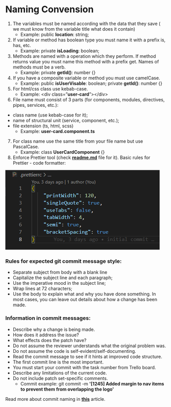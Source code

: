 # Naming Convension

1. The variables must be named according with the data that they save ( we must know from the variable title what does it contain)
    - Example: public <b>location</b>: string;
2. If variable or method has boolean type you must name it with a prefix is, has, etc.
    - Example: private <b>isLoading</b>: boolean;
3. Methods are named with a operation which they perform. If method returns value you must name this method with a prefix get. Names of methods must be a verb.
    - Example: private <b>getId()</b>: number {}
4. If you have a composite variable or method you must use camelCase.
    - Example: public <b>isUserVisable</b>: boolean; private <b>getId()</b>: number {}
5. For html/css class use kebab-case.
    - Example: &lt;div class=”<b>user-card</b>”&gt;&lt;/div&gt;
6. File name must consist of 3 parts (for components, modules, directives, pipes, services, etc.):

-   class name (use kebab-case for it);
-   name of structural unit (service, component, etc.);
-   file extension (ts, html, scss)
    -   Example: <b>user-card.component.ts</b>

7. For class name use the same title from your file name but use PascalCase.
    - Example: class <b>UserCardComponent</b> {}
8. Enforce Prettier tool (check [<b>readme.md</b>](https://github.com/Agrinden/online-wallet/blob/main/README.md) file for it). Basic rules for Prettier - code formatter:

<img src='./prettier_settings.png'>

### Rules for expected git commit message style:

-   Separate subject from body with a blank line
-   Capitalize the subject line and each paragraph;
-   Use the imperative mood in the subject line;
-   Wrap lines at 72 characters;
-   Use the body to explain what and why you have done something. In most cases, you can leave out details about how a change has been made.

### Information in commit messages:

-   Describe why a change is being made.
-   How does it address the issue?
-   What effects does the patch have?
-   Do not assume the reviewer understands what the original problem was.
-   Do not assume the code is self-evident/self-documenting.
-   Read the commit message to see if it hints at improved code structure.
-   The first commit line is the most important.
-   You must start your commit with the task number from Trello board.
-   Describe any limitations of the current code.
-   Do not include patch set-specific comments.
    -   Commit example: git commit -m <b>'[1245] Added margin to nav items to prevent them from overlapping the logo'</b>

Read more about commit naming in [<b>this</b>](https://gist.github.com/robertpainsi/b632364184e70900af4ab688decf6f53#file-commit-message-guidelines-md) article.
